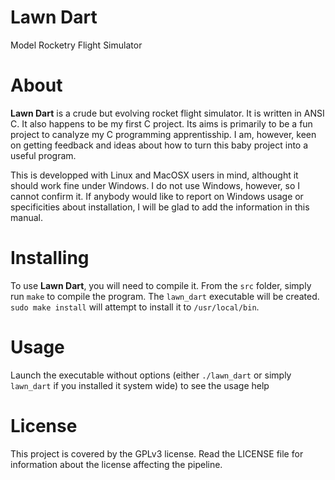 # Lawn Dart
Model Rocketry Flight Simulator

# About
**Lawn Dart** is a crude but evolving rocket flight simulator. It is written in
ANSI C. It also happens to be my first C project. Its aims is primarily to be a
fun project to canalyze my C programming apprentisship. I am, however, keen on
getting feedback and ideas about how to turn this baby project into a useful
program.

This is developped with Linux and MacOSX users in mind, althought it should
work fine under Windows. I do not use Windows, however, so I cannot confirm it.
If anybody would like to report on Windows usage or specificities about
installation, I will be glad to add the information in this manual.

# Installing
To use **Lawn Dart**, you will need to compile it. From the `src` folder,
simply run `make` to compile the program. The `lawn_dart` executable will be
created. `sudo make install` will attempt to install it to `/usr/local/bin`.

# Usage
Launch the executable without options (either `./lawn_dart` or simply
`lawn_dart` if you installed it system wide) to see the usage help

# License
This project is covered by the GPLv3 license. Read the LICENSE file for
information about the license affecting the pipeline.

